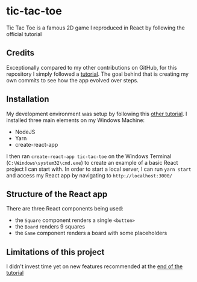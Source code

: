 # tic-tac-toe
Tic Tac Toe is a famous 2D game I reproduced in React by following the official tutorial

## Credits

Exceptionally compared to my other contributions on GitHub, for this repository I simply followed a [tutorial](https://reactjs.org/tutorial/tutorial.html). The goal behind that is creating my own commits to see how the app evolved over steps.

## Installation

My development environment was setup by following this [other tutorial](https://openclassrooms.com/courses/build-web-apps-with-reactjs/use-create-react-app-to-build-your-react-app).
I installed three main elements on my Windows Machine:
- NodeJS
- Yarn
- create-react-app

I then ran `create-react-app tic-tac-toe` on the Windows Terminal (`C:\Windows\system32\cmd.exe`) to create an example of a basic React project I can start with.
In order to start a local server, I can run `yarn start` and access my React app by navigating to `http://localhost:3000/`

## Structure of the React app

There are three React components being used:
- the `Square` component renders a single `<button>`
- the `Board` renders 9 squares
- the `Game` component renders a board with some placeholders

## Limitations of this project

I didn't invest time yet on new features recommended at the [end of the tutorial](https://reactjs.org/tutorial/tutorial.html#wrapping-up)